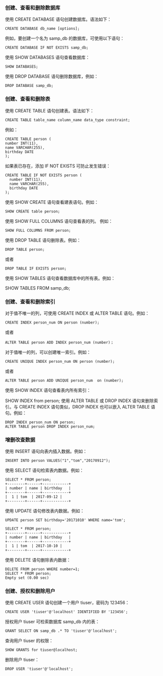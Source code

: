 
### 创建、查看和删除数据库

使用 CREATE DATABASE 语句创建数据库。语法如下：

    CREATE DATABASE db_name [options];

例如，要创建一个名为 samp_db 的数据库，可使用以下语句：

    CREATE DATABASE IF NOT EXISTS samp_db;

使用 SHOW DATABASES 语句查看数据库：

    SHOW DATABASES;

使用 DROP DATABASE 语句删除数据库，例如：
    
    DROP DATABASE samp_db;

### 创建、查看和删除表

使用 CREATE TABLE 语句创建表。语法如下：

    CREATE TABLE table_name column_name data_type constraint;

例如：

    CREATE TABLE person (
    number INT(11),
    name VARCHAR(255),
    birthday DATE
    );

如果表已存在，添加 IF NOT EXISTS 可防止发生错误：

    CREATE TABLE IF NOT EXISTS person (
      number INT(11),
      name VARCHAR(255),
      birthday DATE
    );

使用 SHOW CREATE 语句查看建表语句。例如：

    SHOW CREATE table person;

使用 SHOW FULL COLUMNS 语句查看表的列。 例如：


    SHOW FULL COLUMNS FROM person;

使用 DROP TABLE 语句删除表。例如：


    DROP TABLE person;

或者


    DROP TABLE IF EXISTS person;

使用 SHOW TABLES 语句查看数据库中的所有表。例如：

SHOW TABLES FROM samp_db;

### 创建、查看和删除索引

对于值不唯一的列，可使用 CREATE INDEX 或 ALTER TABLE 语句。例如：

    CREATE INDEX person_num ON person (number);

或者

    ALTER TABLE person ADD INDEX person_num (number)；

对于值唯一的列，可以创建唯一索引。例如：
    
    CREATE UNIQUE INDEX person_num ON person (number);

或者


    ALTER TABLE person ADD UNIQUE person_num  on (number);

使用 SHOW INDEX 语句查看表内所有索引：

SHOW INDEX from person;
使用 ALTER TABLE 或 DROP INDEX 语句来删除索引。与 CREATE INDEX 语句类似，DROP INDEX 也可以嵌入 ALTER TABLE 语句。例如：

    DROP INDEX person_num ON person;
    ALTER TABLE person DROP INDEX person_num;

### 增删改查数据

使用 INSERT 语句向表内插入数据。例如：


    INSERT INTO person VALUES("1","tom","20170912");

使用 SELECT 语句检索表内数据。例如：

    SELECT * FROM person;
    +--------+------+------------+
    | number | name | birthday   |
    +--------+------+------------+
    |  1 | tom  | 2017-09-12 |
    +--------+------+------------+

使用 UPDATE 语句修改表内数据。例如：

    UPDATE person SET birthday='20171010' WHERE name='tom';

    SELECT * FROM person;
    +--------+------+------------+
    | number | name | birthday   |
    +--------+------+------------+
    |  1 | tom  | 2017-10-10 |
    +--------+------+------------+

使用 DELETE 语句删除表内数据：

    DELETE FROM person WHERE number=1;
    SELECT * FROM person;
    Empty set (0.00 sec)

### 创建、授权和删除用户

使用 CREATE USER 语句创建一个用户 tiuser，密码为 123456：


    CREATE USER 'tiuser'@'localhost' IDENTIFIED BY '123456';

授权用户 tiuser 可检索数据库 samp_db 内的表：


    GRANT SELECT ON samp_db .* TO 'tiuser'@'localhost';

查询用户 tiuser 的权限：


    SHOW GRANTS for tiuser@localhost;

删除用户 tiuser：


    DROP USER 'tiuser'@'localhost';
